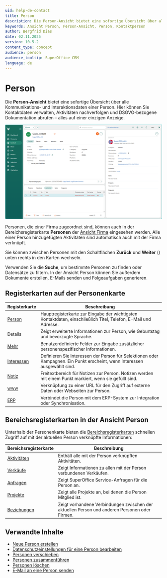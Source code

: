 ```yaml
---
uid: help-de-contact
title: Person
description: Die Person-Ansicht bietet eine sofortige Übersicht über alle Kommunikations- und Interaktionsdaten einer Person. Hier können Sie Kontaktdaten verwalten, Aktivitäten nachverfolgen und DSGVO-bezogene Dokumentation abrufen.
keywords: Ansicht Person, Person-Ansicht, Person, Kontaktperson
author: Bergfrid Dias
date: 02.11.2025
version: 10.5.2
content_type: concept
audience: person
audience_tooltip: SuperOffice CRM
language: de
---
```


# Person

Die **Person-Ansicht** bietet eine sofortige Übersicht über alle Kommunikations- und Interaktionsdaten einer Person. Hier können Sie Kontaktdaten verwalten, Aktivitäten nachverfolgen und DSGVO-bezogene Dokumentation abrufen – alles auf einer einzigen Anzeige.

![Die Ansicht Person mit wichtigen Informationen über eine Person, Bereichsregisterkarten und Navigationsschaltflächen -screenshot][img3]

Personen, die einer Firma zugeordnet sind, können auch in der Bereichsregisterkarte **Personen** der [Ansicht Firma][8] eingesehen werden. Alle einer Person hinzugefügten Aktivitäten sind automatisch auch mit der Firma verknüpft.

Sie können zwischen Personen mit den Schaltflächen **Zurück** und **Weiter** (<i class="ph ph-caret-circle-left" aria-hidden="true"></i><i class="ph ph-caret-circle-right" aria-hidden="true"></i>) unten rechts in den Karten wechseln.

Verwenden Sie die **Suche**, um bestimmte Personen zu finden oder Datensätze zu filtern. In der Ansicht Person können Sie außerdem Dokumente erstellen, E-Mails senden und Folgeaufgaben generieren.

## Registerkarten auf der Personenkarte

| Registerkarte | Beschreibung |
|---|---|
| [Person][2] | Hauptregisterkarte zur Eingabe der wichtigsten Kontaktdaten, einschließlich Titel, Telefon, E-Mail und Adresse. |
| Details | Zeigt erweiterte Informationen zur Person, wie Geburtstag und bevorzugte Sprache. |
| [Mehr][19] | Benutzerdefinierte Felder zur Eingabe zusätzlicher personenspezifischer Informationen. |
| [Interessen][2] | Definieren Sie Interessen der Person für Selektionen oder Kampagnen. Ein Punkt erscheint, wenn Interessen ausgewählt sind. |
| [Notiz][20] | Freitextbereich für Notizen zur Person. Notizen werden mit einem Punkt markiert, wenn sie gefüllt sind. |
| [www][21] | Verknüpfung zu einer URL für den Zugriff auf externe Daten oder Webseiten zur Person. |
| [ERP][22] | Verbindet die Person mit dem ERP-System zur Integration oder Synchronisation. |

## <a id="section-tabs"></a>Bereichsregisterkarten in der Ansicht Person

Unterhalb der Personenkarte bieten die [Bereichsregisterkarten][16] schnellen Zugriff auf mit der aktuellen Person verknüpfte Informationen:

| Bereichsregisterkarte | Beschreibung |
|---|---|
| [Aktivitäten][11] | Enthält alle mit der Person verknüpften Aktivitäten. |
| [Verkäufe][12] | Zeigt Informationen zu allen mit der Person verbundenen Verkäufen. |
| [Anfragen][13] | Zeigt SuperOffice Service-Anfragen für die Person an. |
| [Projekte][14] | Zeigt alle Projekte an, bei denen die Person Mitglied ist. |
| [Beziehungen][15] | Zeigt vorhandene Verbindungen zwischen der aktuellen Person und anderen Personen oder Firmen. |

## Verwandte Inhalte

* [Neue Person erstellen][2]
* [Datenschutzeinstellungen für eine Person bearbeiten][3]
* [Personen verschieben][4]
* [Personen zusammenführen][5]
* [Personen löschen][6]
* [E-Mail an eine Person senden][7]

<!-- Referenced links -->
[2]: create.md
[3]: ../../security/privacy/learn/edit-legal-base.md
[4]: move.md
[5]: merge-contacts.md
[6]: delete.md
[7]: send-email.md
[8]: ../../company/learn/index.md

[11]: ../../learn/section-tabs/activities-tab.md
[12]: ../../learn/section-tabs/sales-tab.md
[13]: ../../learn/section-tabs/requests-tab.md
[14]: ../../learn/section-tabs/projects-tab.md
[15]: ../../learn/section-tabs/relations-tab.md
[16]: ../../learn/section-tabs/index.md
[19]: ../../custom-objects/learn/more-tab.md
[20]: ../../learn/basics/notes.md
[21]: ../../admin/lists/learn/web-panel.md
[22]: ../../erp/learn/index.md

<!-- Referenced images -->
[img3]: ../../../media/loc/en/contact/contact-screen.png
